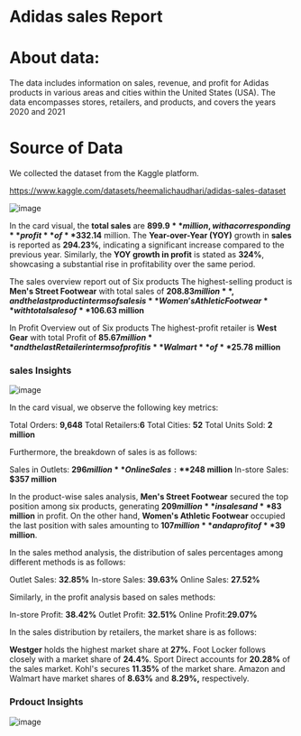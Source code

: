 # Adidas sales Report

# About data: 

The data includes information on sales, revenue, and profit for Adidas products in various areas and cities within the United States (USA). The data encompasses stores, retailers, and products, and covers the years 2020 and 2021

# Source of Data

We collected the dataset from the Kaggle platform.

https://www.kaggle.com/datasets/heemalichaudhari/adidas-sales-dataset

![image](https://github.com/github-aapmor/PowerBI-Reports/assets/149667836/8eb9b27f-f326-46fb-ae9c-b2781643f957)


In the card visual, the **total sales** are **$899.9** million, with a corresponding **profit** of **$332.14** million. The **Year-over-Year (YOY)** growth in **sales** is reported as **294.23%**, indicating a significant increase compared to the previous year. Similarly, the **YOY growth in profit** is stated as **324%**, showcasing a substantial rise in profitability over the same period.


The sales overview report out of Six products The highest-selling product is **Men's Street Footwear** with total sales of **$208.83 million**, and the last product in terms of sales is **Women's Athletic Footwear** with total sales of **$106.63 million**

In Profit Overview out of Six products The highest-profit retailer is **West Gear** with total Profit of  **$85.67 million** and the last Retailer in terms of profit  is **Walmart** of **$25.78 million**


### sales Insights

![image](https://github.com/github-aapmor/PowerBI-Reports/assets/149667836/995a5f98-a596-46eb-b861-604b446ec066)

In the card visual, we observe the following key metrics:

Total Orders: **9,648**
Total Retailers:**6**
Total Cities: **52**
Total Units Sold: **2 million**

Furthermore, the breakdown of sales is as follows:

Sales in Outlets: **$296 million**
Online Sales: **$248 million**
In-store Sales: **$357 million**

In the product-wise sales analysis, **Men's Street Footwear** secured the top position among six products, generating **$209 million** in sales and **$83 million** in profit. On the other hand, **Women's Athletic Footwear** occupied the last position with sales amounting to **$107 million** and a profit of **$39 million**.

In the sales method analysis, the distribution of sales percentages among different methods is as follows:

Outlet Sales: **32.85%**
In-store Sales: **39.63%**
Online Sales: **27.52%**

Similarly, in the profit analysis based on sales methods:

In-store Profit: **38.42%**
Outlet Profit: **32.51%**
Online Profit:**29.07%**


In the sales distribution by retailers, the market share is as follows:

**Westger** holds the highest market share at **27%.**
Foot Locker follows closely with a market share of **24.4%**.
Sport Direct accounts for **20.28%** of the sales market.
Kohl's secures **11.35%** of the market share.
Amazon and Walmart have market shares of **8.63%** and **8.29%,** respectively.


### Prdouct Insights


![image](https://github.com/github-aapmor/PowerBI-Reports/assets/149667836/9df48a50-3a48-4f80-a55b-b8694f328b4b)




















